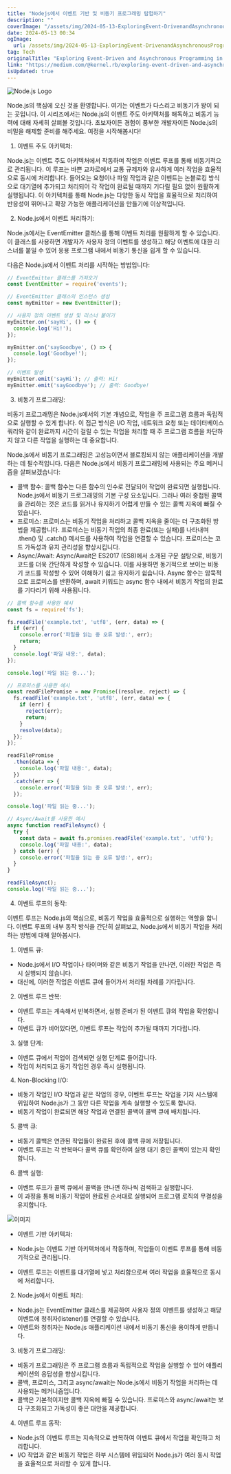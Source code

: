 ```yaml
---
title: "Nodejs에서 이벤트 기반 및 비동기 프로그래밍 탐험하기"
description: ""
coverImage: "/assets/img/2024-05-13-ExploringEvent-DrivenandAsynchronousProgramminginNodejs_0.png"
date: 2024-05-13 00:34
ogImage: 
  url: /assets/img/2024-05-13-ExploringEvent-DrivenandAsynchronousProgramminginNodejs_0.png
tag: Tech
originalTitle: "Exploring Event-Driven and Asynchronous Programming in Node.js"
link: "https://medium.com/@kernel.rb/exploring-event-driven-and-asynchronous-programming-in-node-js-ff42bd49c840"
isUpdated: true
---
```





![Node.js Logo](/assets/img/2024-05-13-ExploringEvent-DrivenandAsynchronousProgramminginNodejs_0.png)

Node.js의 핵심에 오신 것을 환영합니다. 여기는 이벤트가 다스리고 비동기가 왕이 되는 곳입니다. 이 시리즈에서는 Node.js의 이벤트 주도 아키텍처를 해독하고 비동기 능력에 대해 자세히 살펴볼 것입니다. 초보자이든 경험이 풍부한 개발자이든 Node.js의 비밀을 해제할 준비를 해주세요. 여정을 시작해봅시다!

1. 이벤트 주도 아키텍처:

Node.js는 이벤트 주도 아키텍처에서 작동하며 작업은 이벤트 루프를 통해 비동기적으로 관리됩니다. 이 루프는 바쁜 교차로에서 교통 규제자와 유사하게 여러 작업을 효율적으로 동시에 처리합니다. 들어오는 요청이나 파일 작업과 같은 이벤트는 논블로킹 방식으로 대기열에 추가되고 처리되어 각 작업이 완료될 때까지 기다릴 필요 없이 원활하게 실행됩니다. 이 아키텍처를 통해 Node.js는 다양한 동시 작업을 효율적으로 처리하여 반응성이 뛰어나고 확장 가능한 애플리케이션을 만들기에 이상적입니다.



2. Node.js에서 이벤트 처리하기:

Node.js에서는 EventEmitter 클래스를 통해 이벤트 처리를 원활하게 할 수 있습니다. 이 클래스를 사용하면 개발자가 사용자 정의 이벤트를 생성하고 해당 이벤트에 대한 리스너를 붙일 수 있어 응용 프로그램 내에서 비동기 통신을 쉽게 할 수 있습니다.

다음은 Node.js에서 이벤트 처리를 시작하는 방법입니다:

```js
// EventEmitter 클래스를 가져오기
const EventEmitter = require('events');

// EventEmitter 클래스의 인스턴스 생성
const myEmitter = new EventEmitter();

// 사용자 정의 이벤트 생성 및 리스너 붙이기
myEmitter.on('sayHi', () => {
  console.log('Hi!');
});

myEmitter.on('sayGoodbye', () => {
  console.log('Goodbye!');
});

// 이벤트 발생
myEmitter.emit('sayHi'); // 출력: Hi!
myEmitter.emit('sayGoodbye'); // 출력: Goodbye!
```



3. 비동기 프로그래밍:

비동기 프로그래밍은 Node.js에서의 기본 개념으로, 작업을 주 프로그램 흐름과 독립적으로 실행할 수 있게 합니다. 이 접근 방식은 I/O 작업, 네트워크 요청 또는 데이터베이스 쿼리와 같이 완료까지 시간이 걸릴 수 있는 작업을 처리할 때 주 프로그램 흐름을 차단하지 않고 다른 작업을 실행하는 데 중요합니다.

Node.js에서 비동기 프로그래밍은 고성능이면서 블로킹되지 않는 애플리케이션을 개발하는 데 필수적입니다. 다음은 Node.js에서 비동기 프로그래밍에 사용되는 주요 메커니즘을 살펴보겠습니다:

- 콜백 함수: 콜백 함수는 다른 함수의 인수로 전달되어 작업이 완료되면 실행됩니다. Node.js에서 비동기 프로그래밍의 기본 구성 요소입니다. 그러나 여러 중첩된 콜백을 관리하는 것은 코드를 읽거나 유지하기 어렵게 만들 수 있는 콜백 지옥에 빠질 수 있습니다.
- 프로미스: 프로미스는 비동기 작업을 처리하고 콜백 지옥을 줄이는 더 구조화된 방법을 제공합니다. 프로미스는 비동기 작업의 최종 완료(또는 실패)를 나타내며 .then() 및 .catch() 메서드를 사용하여 작업을 연결할 수 있습니다. 프로미스는 코드 가독성과 유지 관리성을 향상시킵니다.
- Async/Await: Async/Await은 ES2017 (ES8)에서 소개된 구문 설탕으로, 비동기 코드를 더욱 간단하게 작성할 수 있습니다. 이를 사용하면 동기적으로 보이는 비동기 코드를 작성할 수 있어 이해하기 쉽고 유지하기 쉽습니다. Async 함수는 암묵적으로 프로미스를 반환하며, await 키워드는 async 함수 내에서 비동기 작업의 완료를 기다리기 위해 사용됩니다.



```js
// 콜백 함수를 사용한 예시
const fs = require('fs');

fs.readFile('example.txt', 'utf8', (err, data) => {
  if (err) {
    console.error('파일을 읽는 중 오류 발생:', err);
    return;
  }
  console.log('파일 내용:', data);
});

console.log('파일 읽는 중...');

// 프로미스를 사용한 예시
const readFilePromise = new Promise((resolve, reject) => {
  fs.readFile('example.txt', 'utf8', (err, data) => {
    if (err) {
      reject(err);
      return;
    }
    resolve(data);
  });
});

readFilePromise
  .then(data => {
    console.log('파일 내용:', data);
  })
  .catch(err => {
    console.error('파일을 읽는 중 오류 발생:', err);
  });

console.log('파일 읽는 중...');

// Async/Await를 사용한 예시
async function readFileAsync() {
  try {
    const data = await fs.promises.readFile('example.txt', 'utf8');
    console.log('파일 내용:', data);
  } catch (err) {
    console.error('파일을 읽는 중 오류 발생:', err);
  }
}

readFileAsync();
console.log('파일 읽는 중...');
```

4. 이벤트 루프의 동작:

이벤트 루프는 Node.js의 핵심으로, 비동기 작업을 효율적으로 실행하는 역할을 합니다. 이벤트 루프의 내부 동작 방식을 간단히 살펴보고, Node.js에서 비동기 작업을 처리하는 방법에 대해 알아봅시다.

1. 이벤트 큐:



- Node.js에서 I/O 작업이나 타이머와 같은 비동기 작업을 만나면, 이러한 작업은 즉시 실행되지 않습니다.
- 대신에, 이러한 작업은 이벤트 큐에 들어가서 처리될 차례를 기다립니다.

2. 이벤트 루프 반복:

- 이벤트 루프는 계속해서 반복하면서, 실행 준비가 된 이벤트 큐의 작업을 확인합니다.
- 이벤트 큐가 비어있다면, 이벤트 루프는 작업이 추가될 때까지 기다립니다.

3. 실행 단계:



- 이벤트 큐에서 작업이 검색되면 실행 단계로 들어갑니다.
- 작업이 처리되고 동기 작업인 경우 즉시 실행됩니다.

4. Non-Blocking I/O:

- 비동기 작업인 I/O 작업과 같은 작업의 경우, 이벤트 루프는 작업을 기저 시스템에 위임하여 Node.js가 그 동안 다른 작업을 계속 실행할 수 있도록 합니다.
- 비동기 작업이 완료되면 해당 작업과 연결된 콜백이 콜백 큐에 배치됩니다.

5. 콜백 큐:



- 비동기 콜백은 연관된 작업들이 완료된 후에 콜백 큐에 저장됩니다.
- 이벤트 루프는 각 반복마다 콜백 큐를 확인하여 실행 대기 중인 콜백이 있는지 확인합니다.

6. 콜백 실행:

- 이벤트 루프가 콜백 큐에서 콜백을 만나면 하나씩 검색하고 실행합니다.
- 이 과정을 통해 비동기 작업이 완료된 순서대로 실행되어 프로그램 로직의 무결성을 유지합니다.

![이미지](/assets/img/2024-05-13-ExploringEvent-DrivenandAsynchronousProgramminginNodejs_1.png)



- 이벤트 기반 아키텍처:

- Node.js는 이벤트 기반 아키텍처에서 작동하며, 작업들이 이벤트 루프를 통해 비동기적으로 관리됩니다.
- 이벤트 루프는 이벤트를 대기열에 넣고 처리함으로써 여러 작업을 효율적으로 동시에 처리합니다.

2. Node.js에서 이벤트 처리:

- Node.js는 EventEmitter 클래스를 제공하여 사용자 정의 이벤트를 생성하고 해당 이벤트에 청취자(listener)를 연결할 수 있습니다.
- 이벤트와 청취자는 Node.js 애플리케이션 내에서 비동기 통신을 용이하게 만듭니다.



3. 비동기 프로그래밍:

- 비동기 프로그래밍은 주 프로그램 흐름과 독립적으로 작업을 실행할 수 있어 애플리케이션의 응답성을 향상시킵니다.
- 콜백, 프로미스, 그리고 async/await는 Node.js에서 비동기 작업을 처리하는 데 사용되는 메커니즘입니다.
- 콜백은 기본적이지만 콜백 지옥에 빠질 수 있습니다. 프로미스와 async/await는 보다 구조화되고 가독성이 좋은 대안을 제공합니다.

4. 이벤트 루프 동작:

- Node.js의 이벤트 루프는 지속적으로 반복하여 이벤트 큐에서 작업을 확인하고 처리합니다.
- I/O 작업과 같은 비동기 작업은 하부 시스템에 위임되어 Node.js가 여러 동시 작업을 효율적으로 처리할 수 있게 합니다.